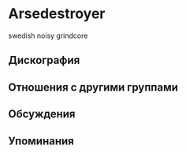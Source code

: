 # Arsedestroyer

swedish noisy grindcore

## Дискография


## Отношения с другими группами


## Обсуждения


## Упоминания

